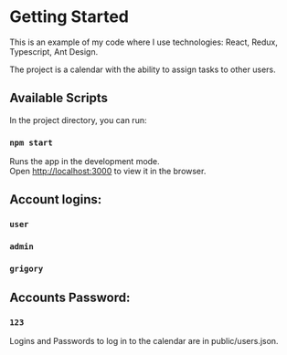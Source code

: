 # Getting Started

This is an example of my code where I use technologies: React, Redux, Typescript, Ant Design.

The project is a calendar with the ability to assign tasks to other users.

## Available Scripts

In the project directory, you can run:

### `npm start`

Runs the app in the development mode.\
Open [http://localhost:3000](http://localhost:3000) to view it in the browser.


## Account logins:
### `user`
### `admin`
### `grigory`

## Accounts Password:
### `123`

Logins and Passwords to log in to the calendar are in public/users.json.
